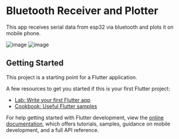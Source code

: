 # Bluetooth Receiver and Plotter
This app receives serial data from esp32 via bluetooth and plots it on mobile phone.

![image](https://github.com/4YU5H25/vnit/assets/137501269/9e0f1f8b-3670-46a3-92d4-49fe397edb14) 
![image](https://github.com/4YU5H25/vnit/assets/137501269/198629e3-6052-42e7-8dd4-09e5aa133b04)



## Getting Started

This project is a starting point for a Flutter application.

A few resources to get you started if this is your first Flutter project:

- [Lab: Write your first Flutter app](https://docs.flutter.dev/get-started/codelab)
- [Cookbook: Useful Flutter samples](https://docs.flutter.dev/cookbook)

For help getting started with Flutter development, view the
[online documentation](https://docs.flutter.dev/), which offers tutorials,
samples, guidance on mobile development, and a full API reference.
